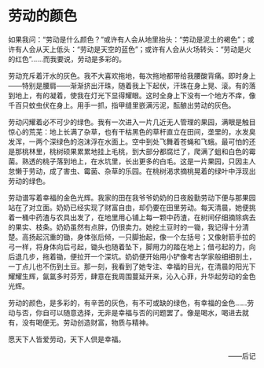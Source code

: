 # 劳动的颜色

如果我问：“劳动是什么颜色？”或许有人会从地里抬头：“劳动是泥土的褐色”；或许有人会从天上低头：“劳动是天空的蓝色”；或许有人会从火场转头：“劳动是火的红色”……而我要说，劳动是多彩的。

劳动充斥着汗水的灰色。我不大喜欢拖地，每次拖地都带给我腰酸背痛。即时身上——特别是腰肩——渐渐挤出汗珠，随着我上下起伏，汗珠在身上晃、滚。有的落到地上，有的凝着，使我在灯光下显得耀眼。这时全身上下没有一个地方不痒，像千百只蚊虫伏在身上。用手一抓，指甲缝里嵌满污泥，酝酿出劳动的灰色。

劳动闪耀着必不可少的绿色。我有一次进入一片几近无人管理的果园，满眼是触目惊心的荒芜：地上长满了杂草，也有干枯黑色的草杆直立在田间，垄里的，水发臭发浑，一两个深绿色的泡沫浮在水面上。空中到处飞舞着苍蝇和飞蛾。最可怕的还是那桃林里，桃树硕果累累地挂上毛桃，到大部分都腐烂了，爬满了蛆和白色的霉菌。熟透的桃子落到地上，在水坑里，长出更多的白毛。这是一片果园，只因主人怠懒于劳动，成了害虫、霉菌、杂草的乐园。在桃树渴求摘桃晃着的绿叶中浮现出劳动的绿色。

劳动谱写着幸福的金色光辉。我家的田在我爷爷奶奶的日夜殷勤劳动下便与那果园站在了对立面。奶奶已经实现了财富自由，却仍要在田里劳动。每天清晨，她便挑着一桶中药渣与农具出发了，在地里用心铺上每一颗中药渣，在树间仔细摘除病去的果实、枝条。奶奶虽然有点胖，仍很卖力。她挖土豆时的一锄，我记得十分清楚。高扬起沉重的锄，身体张后倾，一只脚抬起，像一个左括号；又像射箭手拉的弓一样，将身体向后弓起，锄头也随着坠下，脚用力的踏在地上；借弓起的力，向后退几步，拖着锄，便拉开一个深坑。奶奶便开始用小铲像考古学家般细细剖土，一丁点儿也不伤到土豆。那一刻，我看到了她专注、幸福的目光，在清晨的阳光下耀耀生辉，氤氲多时芬芳，肆意在我周围蔓延开来，沁入心菲，升华起劳动的金色光辉。

劳动的颜色，是多彩的，有辛苦的灰色，有不可或缺的绿色，有幸福的金色……劳动与否，你自可以随意选择，无非是幸福与否的问题罢了。像是喝水，喝进去就有，没有喝便无。劳动创造财富，物质与精神。

愿天下人皆爱劳动，天下人倶是幸福。

<p align="right">——后记</p>
